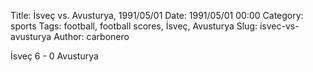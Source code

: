 Title: İsveç vs. Avusturya, 1991/05/01
Date: 1991/05/01 00:00
Category: sports
Tags: football, football scores, İsveç, Avusturya
Slug: isvec-vs-avusturya
Author: carbonero


İsveç 6 - 0 Avusturya
